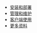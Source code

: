 - [安装和部署](/ceph/Install/main.md)
- [管理和维护](/ceph/admin_and_ops/main.md)
- [客户端使用](/ceph/use/use-ceph-s3.md)
- [更多资料](/ceph/other_docs.md)

